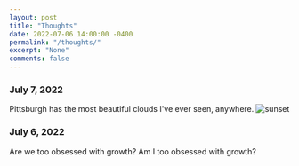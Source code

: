 ```yaml
---
layout: post
title: "Thoughts"
date: 2022-07-06 14:00:00 -0400
permalink: "/thoughts/"
excerpt: "None"
comments: false
---
```


### July 7, 2022
Pittsburgh has the most beautiful clouds I've ever seen, anywhere. 
![sunset](/assets/img/sunset.jpg)

### July 6, 2022
Are we too obsessed with growth? Am I too obsessed with growth?



